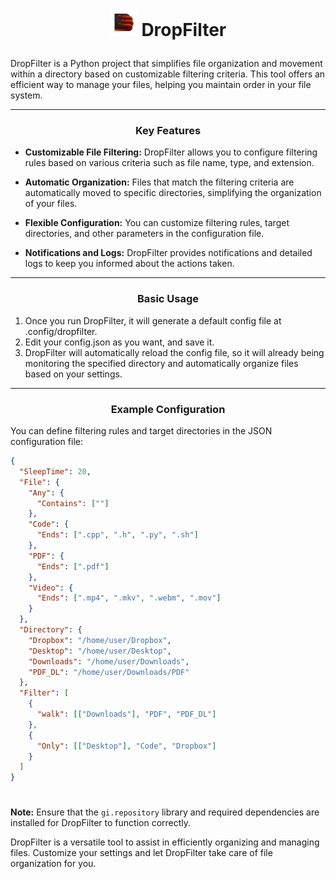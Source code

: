 # <p align="center"><img src="https://github.com/Zvorky/DropFilter/blob/main/ArtWork/DropFilter_icon.svg" width="44" height="44"> DropFilter</p>


DropFilter is a Python project that simplifies file organization and movement within a directory based on customizable filtering criteria. This tool offers an efficient way to manage your files, helping you maintain order in your file system.  

----

### <p align="center">Key Features</p>

- **Customizable File Filtering:** DropFilter allows you to configure filtering rules based on various criteria such as file name, type, and extension.

- **Automatic Organization:** Files that match the filtering criteria are automatically moved to specific directories, simplifying the organization of your files.

- **Flexible Configuration:** You can customize filtering rules, target directories, and other parameters in the configuration file.

- **Notifications and Logs:** DropFilter provides notifications and detailed logs to keep you informed about the actions taken.

----

### <p align="center">Basic Usage</p>

1. Once you run DropFilter, it will generate a default config file at .config/dropfilter.
2. Edit your config.json as you want, and save it.
3. DropFilter will automatically reload the config file, so it will already being monitoring the specified directory and automatically organize files based on your settings.

----

### <p align="center">Example Configuration</p>

You can define filtering rules and target directories in the JSON configuration file:

```json
{
  "SleepTime": 20,
  "File": {
    "Any": {
      "Contains": [""]
    },
    "Code": {
      "Ends": [".cpp", ".h", ".py", ".sh"]
    },
    "PDF": {
      "Ends": [".pdf"]
    },
    "Video": {
      "Ends": [".mp4", ".mkv", ".webm", ".mov"]
    }
  },
  "Directory": {
    "Dropbox": "/home/user/Dropbox",
    "Desktop": "/home/user/Desktop",
    "Downloads": "/home/user/Downloads",
    "PDF_DL": "/home/user/Downloads/PDF"
  },
  "Filter": [
    {
      "walk": [["Downloads"], "PDF", "PDF_DL"]
    },
    {
      "Only": [["Desktop"], "Code", "Dropbox"]
    }
  ]
}
```

#

**Note:** Ensure that the `gi.repository` library and required dependencies are installed for DropFilter to function correctly.

DropFilter is a versatile tool to assist in efficiently organizing and managing files. Customize your settings and let DropFilter take care of file organization for you.
